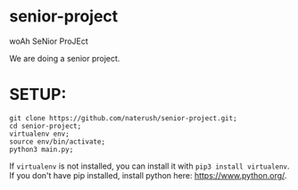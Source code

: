 # senior-project
woAh SeNior ProJEct

We are doing a senior project. 


# SETUP:

```
git clone https://github.com/naterush/senior-project.git;
cd senior-project;
virtualenv env;
source env/bin/activate;
python3 main.py;
```

If `virtualenv` is not installed, you can install it with `pip3 install virtualenv`. If you don't have pip installed, install python here: https://www.python.org/.


